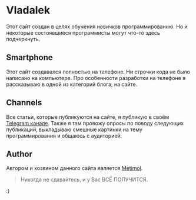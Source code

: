 # Vladalek
Этот сайт создан в целях обучения новичков программированию. Но и некоторые состоявшиеся программисты могут что-то здесь подчеркнуть.

## Smartphone
Этот сайт создавался полностью на телефоне. Ни строчки кода не было написано на компьютере. Про особенности разработки на телефоне я рассказываю в одной из категорий блога, на сайте.

## Channels
Все статьи, которые публикуются на сайте, я публикую в своём [Telegram канале](https://t.me/vladalek_channel). Также я там провожу опросы по поводу следующих публикаций, выкладываю смешные картинки на тему программирования и общаюсь с аудиторией.

## Author
Автором и хозяином данного сайта является [Metimol](https://github.com/metimol).

>Никогда не сдавайтесь, и у Вас ВСЁ ПОЛУЧИТСЯ.

:)